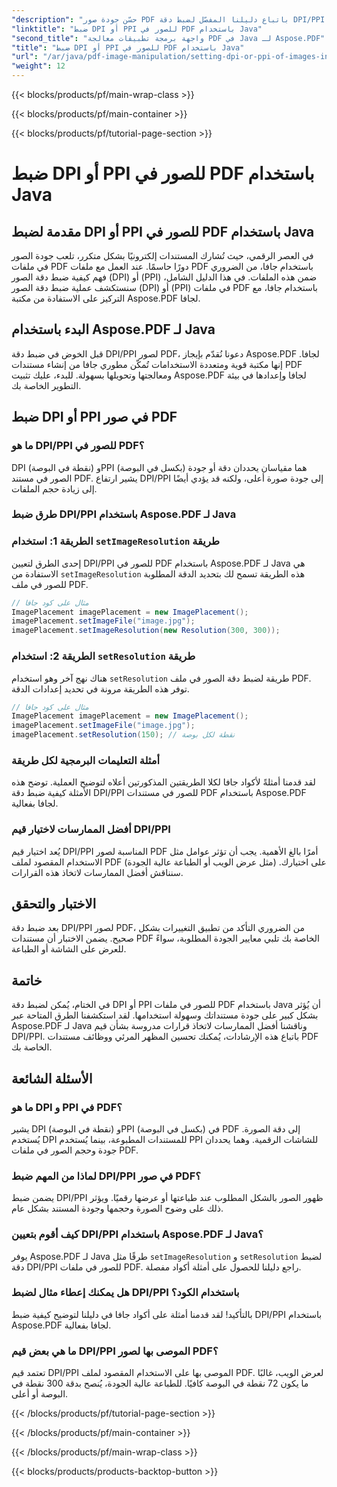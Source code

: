 ```yaml
---
"description": "حسّن جودة صور PDF باتباع دليلنا المفصّل لضبط دقة DPI/PPI في PDF باستخدام Java. تعرّف على كيفية تحسين مستنداتك للطباعة والعرض الرقمي."
"linktitle": "ضبط DPI أو PPI للصور في PDF باستخدام Java"
"second_title": "واجهة برمجة تطبيقات معالجة PDF في Java لـ Aspose.PDF"
"title": "ضبط DPI أو PPI للصور في PDF باستخدام Java"
"url": "/ar/java/pdf-image-manipulation/setting-dpi-or-ppi-of-images-in-pdf-using-java/"
"weight": 12
---
```


{{< blocks/products/pf/main-wrap-class >}}

{{< blocks/products/pf/main-container >}}

{{< blocks/products/pf/tutorial-page-section >}}

# ضبط DPI أو PPI للصور في PDF باستخدام Java


## مقدمة لضبط DPI أو PPI للصور في PDF باستخدام Java

في العصر الرقمي، حيث تُشارك المستندات إلكترونيًا بشكل متكرر، تلعب جودة الصور في ملفات PDF دورًا حاسمًا. عند العمل مع ملفات PDF باستخدام جافا، من الضروري فهم كيفية ضبط دقة الصور (DPI) أو (PPI) ضمن هذه الملفات. في هذا الدليل الشامل، سنستكشف عملية ضبط دقة الصور (DPI) أو (PPI) في ملفات PDF باستخدام جافا، مع التركيز على الاستفادة من مكتبة Aspose.PDF لجافا.

## البدء باستخدام Aspose.PDF لـ Java

قبل الخوض في ضبط دقة DPI/PPI لصور PDF، دعونا نُقدّم بإيجاز Aspose.PDF لجافا. إنها مكتبة قوية ومتعددة الاستخدامات تُمكّن مطوري جافا من إنشاء مستندات PDF ومعالجتها وتحويلها بسهولة. للبدء، عليك تثبيت Aspose.PDF لجافا وإعدادها في بيئة التطوير الخاصة بك.

## ضبط DPI أو PPI في صور PDF

### ما هو DPI/PPI للصور في PDF؟

DPI (نقطة في البوصة) وPPI (بكسل في البوصة) هما مقياسان يحددان دقة أو جودة الصور في مستند PDF. يشير ارتفاع DPI/PPI إلى جودة صورة أعلى، ولكنه قد يؤدي أيضًا إلى زيادة حجم الملفات.

### طرق ضبط DPI/PPI باستخدام Aspose.PDF لـ Java

### الطريقة 1: استخدام `setImageResolution` طريقة

إحدى الطرق لتعيين DPI/PPI للصور في PDF باستخدام Aspose.PDF لـ Java هي الاستفادة من `setImageResolution` هذه الطريقة تسمح لك بتحديد الدقة المطلوبة للصور في ملف PDF.

```java
// مثال على كود جافا
ImagePlacement imagePlacement = new ImagePlacement();
imagePlacement.setImageFile("image.jpg");
imagePlacement.setImageResolution(new Resolution(300, 300));
```

### الطريقة 2: استخدام `setResolution` طريقة

هناك نهج آخر وهو استخدام `setResolution` طريقة لضبط دقة الصور في ملف PDF. توفر هذه الطريقة مرونة في تحديد إعدادات الدقة.

```java
// مثال على كود جافا
ImagePlacement imagePlacement = new ImagePlacement();
imagePlacement.setImageFile("image.jpg");
imagePlacement.setResolution(150); // نقطة لكل بوصة
```

### أمثلة التعليمات البرمجية لكل طريقة

لقد قدمنا أمثلةً لأكواد جافا لكلا الطريقتين المذكورتين أعلاه لتوضيح العملية. توضح هذه الأمثلة كيفية ضبط دقة DPI/PPI للصور في مستندات PDF باستخدام Aspose.PDF لجافا بفعالية.

### أفضل الممارسات لاختيار قيم DPI/PPI

يُعد اختيار قيم DPI/PPI المناسبة لصور PDF أمرًا بالغ الأهمية. يجب أن تؤثر عوامل مثل الاستخدام المقصود لملف PDF (مثل عرض الويب أو الطباعة عالية الجودة) على اختيارك. سنناقش أفضل الممارسات لاتخاذ هذه القرارات.

## الاختبار والتحقق

بعد ضبط دقة DPI/PPI لصور PDF، من الضروري التأكد من تطبيق التغييرات بشكل صحيح. يضمن الاختبار أن مستندات PDF الخاصة بك تلبي معايير الجودة المطلوبة، سواءً للعرض على الشاشة أو الطباعة.

## خاتمة

في الختام، يُمكن لضبط دقة DPI أو PPI للصور في ملفات PDF باستخدام Java أن يُؤثر بشكل كبير على جودة مستنداتك وسهولة استخدامها. لقد استكشفنا الطرق المتاحة عبر Aspose.PDF لـ Java وناقشنا أفضل الممارسات لاتخاذ قرارات مدروسة بشأن قيم DPI/PPI. باتباع هذه الإرشادات، يُمكنك تحسين المظهر المرئي ووظائف مستندات PDF الخاصة بك.

## الأسئلة الشائعة

### ما هو DPI و PPI في PDF؟

يشير DPI (نقطة في البوصة) وPPI (بكسل في البوصة) في PDF إلى دقة الصورة. يُستخدم DPI للمستندات المطبوعة، بينما يُستخدم PPI للشاشات الرقمية. وهما يحددان جودة وحجم الصور في ملفات PDF.

### لماذا من المهم ضبط DPI/PPI في صور PDF؟

يضمن ضبط DPI/PPI ظهور الصور بالشكل المطلوب عند طباعتها أو عرضها رقميًا. ويؤثر ذلك على وضوح الصورة وحجمها وجودة المستند بشكل عام.

### كيف أقوم بتعيين DPI/PPI باستخدام Aspose.PDF لـ Java؟

يوفر Aspose.PDF لـ Java طرقًا مثل `setImageResolution` و `setResolution` لضبط دقة DPI/PPI للصور في ملفات PDF. راجع دليلنا للحصول على أمثلة أكواد مفصلة.

### هل يمكنك إعطاء مثال لضبط DPI/PPI باستخدام الكود؟

بالتأكيد! لقد قدمنا أمثلة على أكواد جافا في دليلنا لتوضيح كيفية ضبط DPI/PPI باستخدام Aspose.PDF لجافا بفعالية.

### ما هي بعض قيم DPI/PPI الموصى بها لصور PDF؟

تعتمد قيم DPI/PPI الموصى بها على الاستخدام المقصود لملف PDF. لعرض الويب، غالبًا ما يكون 72 نقطة في البوصة كافيًا. للطباعة عالية الجودة، يُنصح بدقة 300 نقطة في البوصة أو أعلى.

{{< /blocks/products/pf/tutorial-page-section >}}

{{< /blocks/products/pf/main-container >}}

{{< /blocks/products/pf/main-wrap-class >}}

{{< blocks/products/products-backtop-button >}}